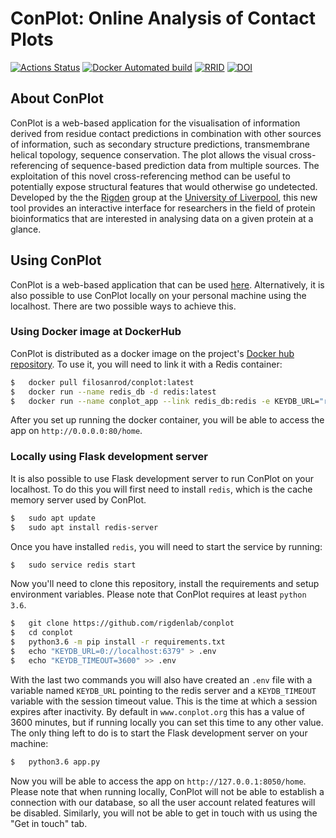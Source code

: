 # ConPlot: Online Analysis of Contact Plots

[![Actions Status](https://github.com/rigdenlab/conplot/workflows/Test%20&%20Build/badge.svg)](https://github.com/rigdenlab/conplot/actions)
[![Docker Automated build](https://img.shields.io/docker/automated/filosanrod/conplot)](https://hub.docker.com/r/filosanrod/conplot)
[![RRID](https://img.shields.io/badge/RRID-SCR_019216-informational)](https://scicrunch.org/scicrunch/Resources/record/nlx_144509-1/SCR_019216/resolver)
[![DOI](https://img.shields.io/badge/DOI-10.1093%2Fbioinformatics%2Fbtab049-blue.svg)](https://doi.org/10.1093/bioinformatics/btab049)

## About ConPlot


ConPlot is a web-based application for the visualisation of information
derived from residue contact predictions in combination with other
sources of information, such as secondary structure predictions,
transmembrane helical topology, sequence conservation. The plot allows
the visual cross-referencing of sequence-based prediction data from
multiple sources. The exploitation of this novel cross-referencing
method can be useful to potentially expose structural features that
would otherwise go undetected. Developed by the the
[Rigden](https://github.com/rigdenlab) group at the [University of
Liverpool](https://www.liverpool.ac.uk/), this new tool provides an
interactive interface for researchers in the field of protein
bioinformatics that are interested in analysing data on a given protein
at a glance.

## Using ConPlot


ConPlot is a web-based application that can be used 
[here](http://www.conplot.org). Alternatively, it is also possible to use ConPlot locally on your personal machine using 
the localhost. There are two possible ways to achieve this.

### Using Docker image at DockerHub

ConPlot is distributed as a docker image on the project's 
[Docker hub repository](https://hub.docker.com/r/filosanrod/conplot). To use it, you will need to link it with a Redis 
container:

```bash
$   docker pull filosanrod/conplot:latest
$   docker run --name redis_db -d redis:latest
$   docker run --name conplot_app --link redis_db:redis -e KEYDB_URL="redis://redis_db:6379" -p 80:80 -d filosanrod/conplot:latest gunicorn app:server --preload --workers=6 --timeout 120 --graceful-timeout 120 --max-requests 5 --log-level=info -b :80
```

After you set up running the docker container, you will be able to access the app on `http://0.0.0.0:80/home`.

### Locally using Flask development server

It is also possible to use Flask development server to run ConPlot on your localhost. 
To do this you will first need to install `redis`, which is  the cache memory server used by ConPlot.

```bash
$   sudo apt update
$   sudo apt install redis-server
```

Once you have installed `redis`, you will need to start the service by running:

```bash
$   sudo service redis start
```

Now you'll need to clone this repository, install the requirements and setup environment variables. 
Please note that ConPlot requires at least `python 3.6`.

```bash
$   git clone https://github.com/rigdenlab/conplot
$   cd conplot
$   python3.6 -m pip install -r requirements.txt
$   echo "KEYDB_URL=0://localhost:6379" > .env
$   echo "KEYDB_TIMEOUT=3600" >> .env 
```

With the last two commands you will also have created an `.env` file with a variable named 
`KEYDB_URL` pointing to the redis server and a `KEYDB_TIMEOUT` variable with the session 
timeout value. This is the time at which a session expires after inactivity. By default in 
`www.conplot.org` this has a value of 3600 minutes, but if running locally you can set this 
time to any other value. The only thing left to do is to start the Flask development 
server on your machine:

```bash
$   python3.6 app.py
```

Now you will be able to access the app on `http://127.0.0.1:8050/home`. Please 
note that when running locally, ConPlot will not be able to establish a connection 
with our database, so all the user account related features will be disabled. Similarly, 
you will not be able to get in touch with us using the "Get in touch" tab.

